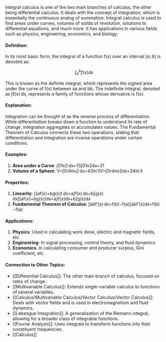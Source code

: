 Integral calculus is one of the two main branches of calculus, the other being differential calculus. It deals with the concept of integration, which is essentially the continuous analog of summation. Integral calculus is used to find areas under curves, volumes of solids of revolution, solutions to differential equations, and much more. It has applications in various fields such as physics, engineering, economics, and biology.

#### Definition:

In its most basic form, the integral of a function f(x) over an interval $[a,b]$ is denoted as:

$$∫_a^b f(x) dx$$

This is known as the definite integral, which represents the signed area under the curve of f(x) between aa and bb. The indefinite integral, denoted as ∫f(x) dx, represents a family of functions whose derivative is f(x).

#### Explanation:

Integration can be thought of as the reverse process of differentiation. While differentiation breaks down a function to understand its rate of change, integration aggregates or accumulates values. The Fundamental Theorem of Calculus connects these two operations, stating that differentiation and integration are inverse operations under certain conditions.

#### Examples:

1. **Area under a Curve**: ∫01x2 dx=13∫01​x2dx=31​
2. **Volume of a Sphere**: V=∫0r4πx2 dx=43πr3V=∫0r​4πx2dx=34​πr3

#### Properties:

1. **Linearity**: ∫(af(x)+bg(x)) dx=a∫f(x) dx+b∫g(x) dx∫(af(x)+bg(x))dx=a∫f(x)dx+b∫g(x)dx
2. **Fundamental Theorem of Calculus**: ∫abf′(x) dx=f(b)−f(a)∫ab​f′(x)dx=f(b)−f(a)

#### Applications:

1. **Physics**: Used in calculating work done, electric and magnetic fields, etc.
2. **Engineering**: In signal processing, control theory, and fluid dynamics.
3. **Economics**: In calculating consumer and producer surplus, Gini coefficient, etc.

#### Connection to Other Topics:

- [[Differential Calculus]]: The other main branch of calculus, focused on rates of change.
- [[Multivariable Calculus]]: Extends single-variable calculus to functions of several variables.
- [[Calculus/Multivariable Calculus/Vector Calculus/Vector Calculus]]: Deals with vector fields and is used in electromagnetism and fluid dynamics.
- [[Lebesgue Integration]]: A generalization of the Riemann integral, allowing for a broader class of integrable functions.
- [[Fourier Analysis]]: Uses integrals to transform functions into their constituent frequencies.
- [[Calculus]]